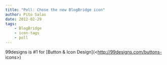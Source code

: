 ```yaml
---
title: "Poll: Chose the new BlogBridge icon"
author: Pito Salas
date: 2012-02-29
tags:
    - BlogBridge
    - icon-tags
    - poll
---
```




99designs is #1 for [Button & Icon Design](<http://99designs.com/buttons-
icons>)



